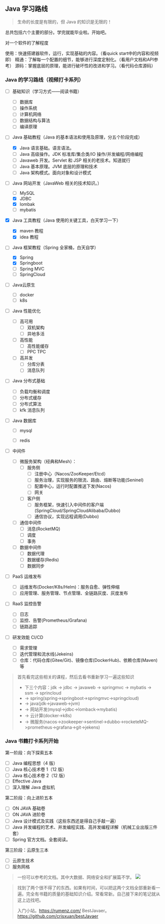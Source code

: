 ## Java 学习路线

> 生命的长度是有限的，但 Java 的知识是无限的！

总共包括六个主要的部分。学完就能毕业啦。开始吧。



对一个软件的了解程度

使用：快速搭建器软件，运行，实现基础的内容。（看quick start中的内容和视频即）
精通：了解每一个配置的细节，能够进行深度定制化。（看用户文档和API参考）
源码：掌握底层的原理，能进行破坏性的改进和学习。（看代码仓库源码）

### Java 的学习路线（视频打卡系列）

- [ ] 基础知识（学习方式——阅读书籍）
  - [ ] 数据库
  - [ ] 操作系统
  - [ ] 计算机网络
  - [ ] 数据结构与算法
  - [ ] 编译原理
- [ ] Java 基础教程（Java 的基本语法和使用及原理，分五个阶段完成）
  - [x] Java 语言基础。语言语法。
  - [ ] Java 高级操作。JDK 标准库/集合类/IO 操作/并发编程/网络编程
  - [ ] Javaweb 开发。Servlet 和 JSP 相关的老技术。知道就行
  - [ ] Java 基本原理。JVM 底层的原理和技术
  - [ ] Java 架构模式。面向对象和设计模式
- [ ] Java 网站开发（JavaWeb 相关的技术知识。）
  - [ ] MySQL
  - [x] JDBC
  - [x] lombak
  - [ ] mybatis
- [x] Java 工具教程（Java 使用的关键工具，白天学习一下）
  - [x] maven 教程
  - [x] idea 教程
- [ ] Java 框架教程（Spring 全家桶，白天自学）
  - [x] Spring
  - [x] Springboot
  - [ ] Spring MVC
  - [ ] SpringCloud
- [ ] Java云原生
  - [ ] docker
  - [ ] k8s
- [ ] Java 性能优化
  - [ ] 高可用
    - [ ] 双机架构
    - [ ] 异地多活
  - [ ] 高性能
    - [ ] 高性能缓存
    - [ ] PPC TPC
  - [ ] 高并发
    - [ ] 分库分表
    - [ ] 消息队列
- [ ] Java 分布式基础
  - [ ] 负载均衡和调度
  - [ ] 分布式缓存
  - [ ] 分布式算法
  - [ ] kfk 消息队列
- [ ] Java 数据库

  - [ ] mysql
  - [ ] redis


- [ ] 中间件
  - [ ] 微服务架构（经典和Mesh）：
    - [ ] 服务侧
      - [ ] 注册中心（Nacos/ZooKeeper/Etcd）
      - [ ] 服务治理，实现服务的限流、路由、熔断等功能(Seninel)
      - [ ] 配置中心，运行时配置推送下发(Nacos)
      - [ ] 网关
    - [ ] 客户侧
      - [ ] 服务框架，快速引入中间件的客户端(SpringCloud/SpringCloudAlibaba/Dubbo)
      - [ ] 通信协议，实现远程调用(Dubbo)
  - [ ] 通信中间件
    - [ ] 消息(RocketMQ)
    - [ ] 调度
    - [ ] 事务
  - [ ] 数据中间件
    - [ ] 数据代理
    - [ ] 数据缓存(Redis)
    - [ ] 数据同步
- [ ] PaaS 运维发布
  - [ ] 运维发布(Docker/K8s/Helm)：服务自愈、弹性伸缩
  - [ ] 应用管理、服务管理、节点管理、全链路灰度、灰度发布
- [ ] RaaS 监控告警
  - [ ] 日志
  - [ ] 监控、告警(Prometheus/Grafana)
  - [ ] 链路追踪
- [ ] 研发效能 CI/CD
  - [ ] 需求管理
  - [ ] 迭代管理和流水线(Jekeins)
  - [ ] 仓库：代码仓库(Gitee/Git)、镜像仓库(DockerHub)、依赖仓库(Maven)等

> 首先看完这些相关的课程，然后去看书重新学习一遍这些知识
> * 下三个内容：jdk -> jdbc -> javaweb -> springmvc -> mybatis -> ssm -> sprincloud
> * -> spring(spring->springboot->springmvc->springcloud)
> * -> java(jdk->javaweb->jvm) 
> * -> 网站开发(mysql->jdbc->lomback->mybatis)
> * -> 云计算(docker->k8s) 
> * -> 微服务(nacos->zookeeper->sentinel->dubbo->rocketeMQ->prometheus->grafana->git->jekens)

### Java 书籍打卡系列开始

第一阶段：向下探索五本

- [ ] Java 编程思想（4 版）
- [ ] Java 核心技术卷 1（12 版）
- [ ] Java 核心技术卷 2（12 版）
- [ ] Effective Java
- [ ] 深入理解 Java 虚拟机

第二阶段：向上进阶五本

- [ ] ON JAVA 基础卷
- [ ] ON JAVA 进阶卷
- [ ] Java 设计模式及实践（这些东西还是得自己手敲一遍）
- [ ] Java 并发编程的艺术、并发编程实践、高并发编程详解（机械工业出版三件套）
- [ ] Spring 官方文档。全套阅读。

第三阶段：云原生三本

- [ ] 云原生技术
- [ ] 服务网格

> 一份可以参考的文档。其中大数据、网络安全和扩展篇不学。
> ![](image/2022-10-27-20-26-36.png)

> 找到了两个很不得了的东西。如果有时间，可以把这两个文档全部重新看一遍。完全有书籍的质量的基础知识介绍。常看常新。自己接下来的笔记就从这上边找吧。
>
> 入门小站。https://rumenz.com/
> BestJavaer。https://github.com/crisxuan/bestJavaer

